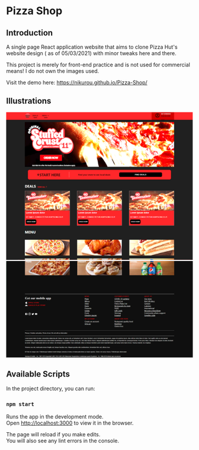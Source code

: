 # Pizza Shop

## Introduction 

A single page React application website that aims to clone Pizza Hut's website design ( as of 05/03/2021) with minor tweaks here and there.

This project is merely for front-end practice and is not used for commercial means! I do not own the images used. 

Visit the demo here: https://nikurou.github.io/Pizza-Shop/

## Illustrations 

<p align = "center">
 <img src = "src\assets\images\demo_image_1.png" alt = "front">
 <img src = "src\assets\images\demo_image_2.png" alt = "bottom">
</p>

## Available Scripts

In the project directory, you can run:

### `npm start`

Runs the app in the development mode.\
Open [http://localhost:3000](http://localhost:3000) to view it in the browser.

The page will reload if you make edits.\
You will also see any lint errors in the console.


